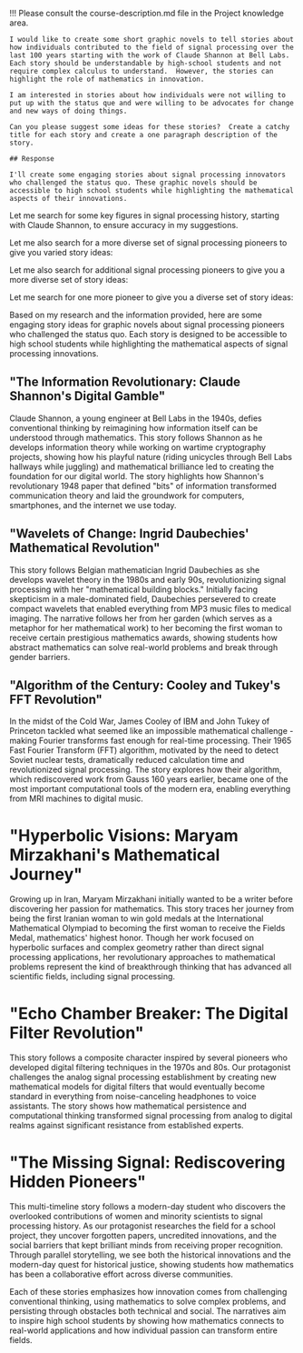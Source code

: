!!!
    Please consult the course-description.md file in the Project knowledge area.

    I would like to create some short graphic novels to tell stories about how individuals contributed to the field of signal processing over the last 100 years starting with the work of Claude Shannon at Bell Labs.  Each story should be understandable by high-school students and not require complex calculus to understand.  However, the stories can highlight the role of mathematics in innovation.

    I am interested in stories about how individuals were not willing to put up with the status que and were willing to be advocates for change and new ways of doing things.

    Can you please suggest some ideas for these stories?  Create a catchy title for each story and create a one paragraph description of the story.

    ## Response

    I'll create some engaging stories about signal processing innovators who challenged the status quo. These graphic novels should be accessible to high school students while highlighting the mathematical aspects of their innovations.

Let me search for some key figures in signal processing history, starting with Claude Shannon, to ensure accuracy in my suggestions.

Let me also search for a more diverse set of signal processing pioneers to give you varied story ideas:

Let me also search for additional signal processing pioneers to give you a more diverse set of story ideas:

Let me search for one more pioneer to give you a diverse set of story ideas:

Based on my research and the information provided, here are some engaging story ideas for graphic novels about signal processing pioneers who challenged the status quo. Each story is designed to be accessible to high school students while highlighting the mathematical aspects of signal processing innovations.

## "The Information Revolutionary: Claude Shannon's Digital Gamble"

Claude Shannon, a young engineer at Bell Labs in the 1940s, defies conventional thinking by reimagining how information itself can be understood through mathematics. This story follows Shannon as he develops information theory while working on wartime cryptography projects, showing how his playful nature (riding unicycles through Bell Labs hallways while juggling) and mathematical brilliance led to creating the foundation for our digital world. The story highlights how Shannon's revolutionary 1948 paper that defined "bits" of information transformed communication theory and laid the groundwork for computers, smartphones, and the internet we use today.

## "Wavelets of Change: Ingrid Daubechies' Mathematical Revolution"

This story follows Belgian mathematician Ingrid Daubechies as she develops wavelet theory in the 1980s and early 90s, revolutionizing signal processing with her "mathematical building blocks." Initially facing skepticism in a male-dominated field, Daubechies persevered to create compact wavelets that enabled everything from MP3 music files to medical imaging. The narrative follows her from her garden (which serves as a metaphor for her mathematical work) to her becoming the first woman to receive certain prestigious mathematics awards, showing students how abstract mathematics can solve real-world problems and break through gender barriers.

## "Algorithm of the Century: Cooley and Tukey's FFT Revolution"

In the midst of the Cold War, James Cooley of IBM and John Tukey of Princeton tackled what seemed like an impossible mathematical challenge - making Fourier transforms fast enough for real-time processing. Their 1965 Fast Fourier Transform (FFT) algorithm, motivated by the need to detect Soviet nuclear tests, dramatically reduced calculation time and revolutionized signal processing. The story explores how their algorithm, which rediscovered work from Gauss 160 years earlier, became one of the most important computational tools of the modern era, enabling everything from MRI machines to digital music.

# "Hyperbolic Visions: Maryam Mirzakhani's Mathematical Journey"

Growing up in Iran, Maryam Mirzakhani initially wanted to be a writer before discovering her passion for mathematics. This story traces her journey from being the first Iranian woman to win gold medals at the International Mathematical Olympiad to becoming the first woman to receive the Fields Medal, mathematics' highest honor. Though her work focused on hyperbolic surfaces and complex geometry rather than direct signal processing applications, her revolutionary approaches to mathematical problems represent the kind of breakthrough thinking that has advanced all scientific fields, including signal processing.

# "Echo Chamber Breaker: The Digital Filter Revolution"

This story follows a composite character inspired by several pioneers who developed digital filtering techniques in the 1970s and 80s. Our protagonist challenges the analog signal processing establishment by creating new mathematical models for digital filters that would eventually become standard in everything from noise-canceling headphones to voice assistants. The story shows how mathematical persistence and computational thinking transformed signal processing from analog to digital realms against significant resistance from established experts.

# "The Missing Signal: Rediscovering Hidden Pioneers"

This multi-timeline story follows a modern-day student who discovers the overlooked contributions of women and minority scientists to signal processing history. As our protagonist researches the field for a school project, they uncover forgotten papers, uncredited innovations, and the social barriers that kept brilliant minds from receiving proper recognition. Through parallel storytelling, we see both the historical innovations and the modern-day quest for historical justice, showing students how mathematics has been a collaborative effort across diverse communities.

Each of these stories emphasizes how innovation comes from challenging conventional thinking, using mathematics to solve complex problems, and persisting through obstacles both technical and social. The narratives aim to inspire high school students by showing how mathematics connects to real-world applications and how individual passion can transform entire fields.